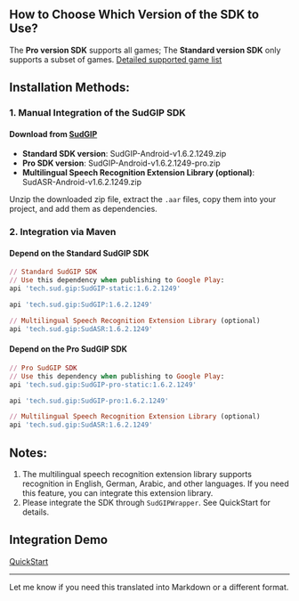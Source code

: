 ## How to Choose Which Version of the SDK to Use?

The **Pro version SDK** supports all games;
The **Standard version SDK** only supports a subset of games.
[Detailed supported game list](https://docs.sud.tech/zh-CN/app/Client/StartUp.html)

## Installation Methods:

### 1. Manual Integration of the SudGIP SDK

#### Download from [SudGIP](https://github.com/SudTechnology/sud-mgp-android/releases)

* **Standard SDK version**: SudGIP-Android-v1.6.2.1249.zip
* **Pro SDK version**: SudGIP-Android-v1.6.2.1249-pro.zip
* **Multilingual Speech Recognition Extension Library (optional)**: SudASR-Android-v1.6.2.1249.zip

Unzip the downloaded zip file, extract the `.aar` files, copy them into your project, and add them as dependencies.

### 2. Integration via Maven

#### Depend on the Standard SudGIP SDK

```ruby
// Standard SudGIP SDK
// Use this dependency when publishing to Google Play:
api 'tech.sud.gip:SudGIP-static:1.6.2.1249'

api 'tech.sud.gip:SudGIP:1.6.2.1249'

// Multilingual Speech Recognition Extension Library (optional)
api 'tech.sud.gip:SudASR:1.6.2.1249'
```

#### Depend on the Pro SudGIP SDK

```ruby
// Pro SudGIP SDK
// Use this dependency when publishing to Google Play:
api 'tech.sud.gip:SudGIP-pro-static:1.6.2.1249'

api 'tech.sud.gip:SudGIP-pro:1.6.2.1249'

// Multilingual Speech Recognition Extension Library (optional)
api 'tech.sud.gip:SudASR:1.6.2.1249'
```

## Notes:

1. The multilingual speech recognition extension library supports recognition in English, German, Arabic, and other languages. If you need this feature, you can integrate this extension library.
2. Please integrate the SDK through `SudGIPWrapper`. See QuickStart for details.

## Integration Demo

[QuickStart](https://github.com/SudTechnology/hello-sud-plus-android/blob/master/project/QuickStart/README.md)

---

Let me know if you need this translated into Markdown or a different format.

